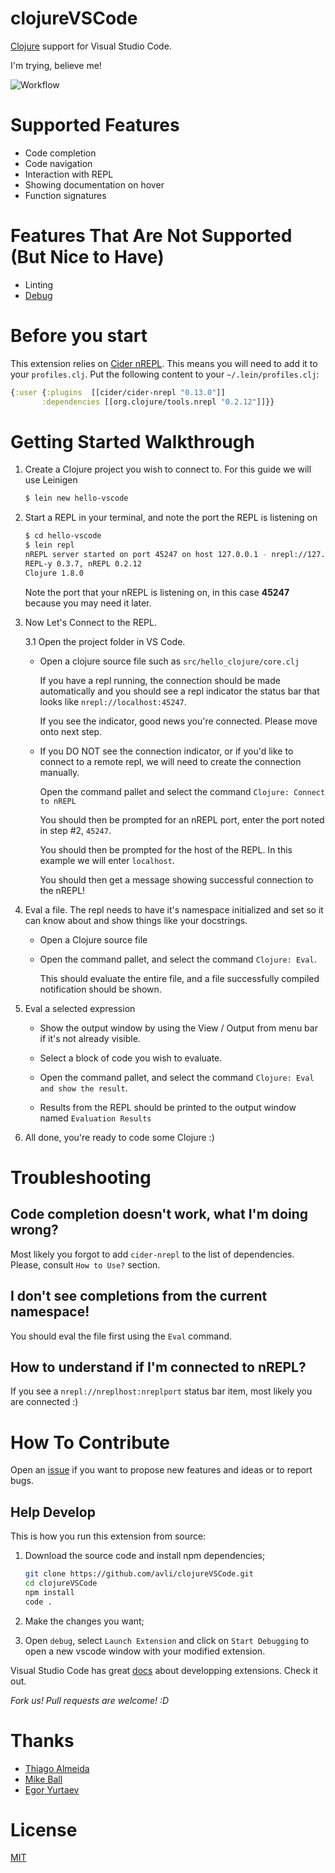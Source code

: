# clojureVSCode

[Clojure](https://clojure.org) support for Visual Studio Code.

I'm trying, believe me!

![Workflow](/images/workflow.gif)

# Supported Features

* Code completion
* Code navigation
* Interaction with REPL
* Showing documentation on hover
* Function signatures

# Features That Are Not Supported (But Nice to Have)

* Linting
* [Debug](https://github.com/indiejames/vscode-clojure-debug)

# Before you start

This extension relies on [Cider nREPL](https://github.com/clojure-emacs/cider-nrepl).
This means you will need to add it to your ``profiles.clj``. Put the following content to your `~/.lein/profiles.clj`:

```clojure
{:user {:plugins  [[cider/cider-nrepl "0.13.0"]]
       :dependencies [[org.clojure/tools.nrepl "0.2.12"]]}}
```

# Getting Started Walkthrough

1. Create a Clojure project you wish to connect to. For this guide we will use Leinigen

    ```bash
    $ lein new hello-vscode
    ```

2. Start a REPL in your terminal, and note the port the REPL is listening on

    ```bash
    $ cd hello-vscode
    $ lein repl
    nREPL server started on port 45247 on host 127.0.0.1 - nrepl://127.0.0.1:45247
    REPL-y 0.3.7, nREPL 0.2.12
    Clojure 1.8.0
    ```

    Note the port that your nREPL is listening on, in this case **45247** because you may need it later.

3. Now Let's Connect to the REPL.

    3.1 Open the project folder in VS Code.

    * Open a clojure source file such as `src/hello_clojure/core.clj`

        If you have a repl running, the connection should be made automatically and you should see a repl indicator the status bar that looks like `nrepl://localhost:45247`.

        If you see the indicator, good news you're connected. Please move onto next step.

    * If you DO NOT see the connection indicator, or if you'd like to connect to a remote repl, we will need to create the connection manually.

        Open the command pallet and select the command `Clojure: Connect to nREPL`

        You should then be prompted for an nREPL port, enter the port noted in step #2, `45247`.

        You should then be prompted for the host of the REPL. In this example we will enter `localhost`.

        You should then get a message showing successful connection to the nREPL!

4. Eval a file. The repl needs to have it's namespace initialized and set so it can know about and show things like your docstrings.

    * Open a Clojure source file

    * Open the command pallet, and select the command `Clojure: Eval`.

        This should evaluate the entire file, and a file successfully compiled notification should be shown.

5. Eval a selected expression

    * Show the output window by using the View / Output from menu bar if it's not already visible.

    * Select a block of code you wish to evaluate.

    * Open the command pallet, and select the command `Clojure: Eval and show the result`.

    * Results from the REPL should be printed to the output window named `Evaluation Results`

6. All done, you're ready to code some Clojure :)

# Troubleshooting

## Code completion doesn't work, what I'm doing wrong?

Most likely you forgot to add `cider-nrepl` to the list of dependencies. Please,
consult `How to Use?` section.

## I don't see completions from the current namespace!

You should eval the file first using the `Eval` command.

## How to understand if I'm connected to nREPL?

If you see a `nrepl://nreplhost:nreplport` status bar item, most likely you
are connected :)

# How To Contribute

Open an [issue](https://github.com/avli/clojureVSCode/issues) if you want to propose new features and ideas or to report bugs.

## Help Develop

This is how you run this extension from source:

1. Download the source code and install npm dependencies;

    ```bash
    git clone https://github.com/avli/clojureVSCode.git
    cd clojureVSCode
    npm install
    code .
    ```

2. Make the changes you want;

3. Open `debug`, select `Launch Extension` and click on `Start Debugging` to open a new vscode window with your modified extension.

Visual Studio Code has great [docs](https://code.visualstudio.com/docs/extensions/overview) about developping extensions. Check it out.

*Fork us! Pull requests are welcome! :D*

# Thanks

- [Thiago Almeida](https://github.com/fasfsfgs)
- [Mike Ball](https://github.com/mikeball)
- [Egor Yurtaev](https://github.com/yurtaev)

# License

[MIT](https://raw.githubusercontent.com/avli/clojureVSCode/master/LICENSE.txt)
